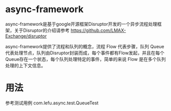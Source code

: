 # async-framework

async-framework是基于google开源框架Disruptor开发的一个异步流程处理框架，关于Disruptor的介绍请参考 https://github.com/LMAX-Exchange/disruptor

async-framework提供了流程和队列的概念，流程 Flow 代表步骤，队列 Queue 代表处理节点，队列由Disruptor封装而成，每个事件都有Flow发起，并且在每个Queue存在一个状态，每个队列处理特定的事件，简单的来说 Flow 是在多个队列处理的上下文信息。

# 用法

参考测试用例 com.lefu.async.test.QueueTest
